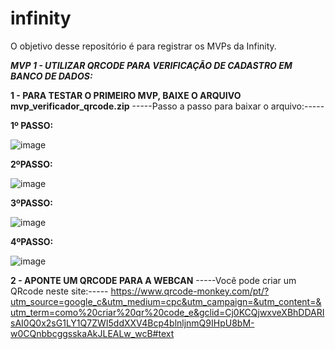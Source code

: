 # infinity
O objetivo desse repositório é para registrar os MVPs da Infinity.

_**MVP 1 - UTILIZAR QRCODE PARA VERIFICAÇÃO DE CADASTRO EM BANCO DE DADOS:**_

   **1 - PARA TESTAR O PRIMEIRO MVP, BAIXE O ARQUIVO mvp_verificador_qrcode.zip**
   -----Passo a passo para baixar o arquivo:-----

   **1º PASSO:**

   ![image](https://user-images.githubusercontent.com/63523841/185417566-922bc131-bbda-475e-8e1d-65e5174345ed.png)


   **2ºPASSO:**

   ![image](https://user-images.githubusercontent.com/63523841/185417697-360a55a4-98b3-4ede-9a86-96177e655742.png)


   **3ºPASSO:**

   ![image](https://user-images.githubusercontent.com/63523841/185417884-00cd7b15-9252-422c-9894-f7f263302712.png)


   **4ºPASSO:**

   ![image](https://user-images.githubusercontent.com/63523841/185418035-25acb2b8-d943-4bf2-93d9-32ce521dc8ef.png)
      
   **2 - APONTE UM QRCODE PARA A WEBCAN**
   -----Você pode criar um QRcode neste site:-----
   https://www.qrcode-monkey.com/pt/?utm_source=google_c&utm_medium=cpc&utm_campaign=&utm_content=&utm_term=como%20criar%20qr%20code_e&gclid=Cj0KCQjwxveXBhDDARIsAI0Q0x2sG1LY1Q7ZWI5ddXXV4Bcp4blnljnmQ9IHpU8bM-w0CQnbbcggsskaAkJLEALw_wcB#text
